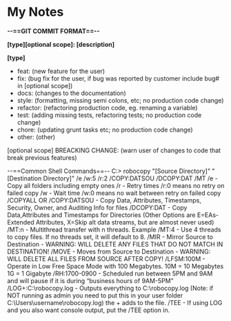 # My Notes

<p><strong>--==GIT COMMIT FORMAT==--</strong><p>
<p><strong>[type][optional scope]: [description]</strong><p>
<strong>[type]</strong>
<ul>
  <li>feat: (new feature for the user)</li>
  <li>fix: (bug fix for the user, if bug was reported by customer include bug# in [optional scope])</li>
  <li>docs: (changes to the documentation)</li>
  <li>style: (formatting, missing semi colons, etc; no production code change)</li>
  <li>refactor: (refactoring production code, eg. renaming a variable)</li>
  <li>test: (adding missing tests, refactoring tests; no production code change)</li>
  <li>chore: (updating grunt tasks etc; no production code change)</li>
  <li>other: (other)</li>
</ul>

[optional scope]
BREACKING CHANGE: (warn user of changes to code that break previous features)

--==Common Shell Commands==--
C:\> robocopy "[Source Directory]" "[Destination Directory]" /e /w:5 /r:2 /COPY:DATSOU /DCOPY:DAT /MT
/e - Copy all folders including empty ones
/r - Retry times /r:0 means no retry on failed copy
/w - Wait time /w:0 means no wait between retry on failed copy
/COPYALL OR /COPY:DATSOU - Copy Data, Attributes, Timestamps, Security, Owner, and Auditing Info for files
/DCOPY:DAT - Copy Data,Attributes and Timestamps for Directories (Other Options are E=EAs-Extended Attributes, X=Skip alt data streams, but are almost never used)
/MT:n - Multithread transfer with n threads. Example /MT:4 - Use 4 threads to copy files. If no threads set, it will default to 8.
/MIR - Mirror Source to Destination - WARNING: WILL DELETE ANY FILES THAT DO NOT MATCH IN DESTINATION!
/MOVE - Moves from Source to Destination - WARNING: WILL DELETE ALL FILES FROM SOURCE AFTER COPY!
/LFSM:100M - Operate in Low Free Space Mode with 100 Megabytes. 10M = 10 Megabytes 1G = 1 Gigabyte
/RH:1700-0900 - Scheduled run between 5PM and 9AM and will pause if it is during “business hours of 9AM-5PM”
/LOG+:C:\robocopy.log - Outputs everything to C:\robocopy.log (Note: if NOT running as admin you need to put this in your user folder C:\Users\username\robocopy.log) the + adds to the file.
/TEE - If using LOG and you also want console output, put the /TEE option in.
